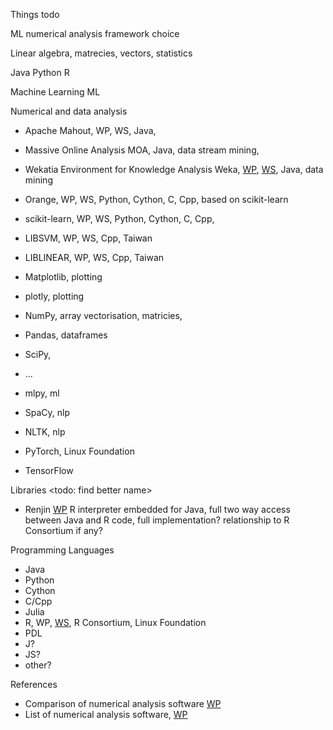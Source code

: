 Things todo

ML numerical analysis framework choice

Linear algebra, matrecies, vectors, statistics

Java
Python
R

Machine Learning ML

Numerical and data analysis

* Apache Mahout, WP, WS, Java, 
* Massive Online Analysis MOA, Java, data stream mining, 
* Wekatia Environment for Knowledge Analysis Weka, [WP](https://en.wikipedia.org/wiki/Weka_(software)), [WS](), Java, data mining

* Orange, WP, WS, Python, Cython, C, Cpp, based on scikit-learn
* scikit-learn, WP, WS, Python, Cython, C, Cpp, 

* LIBSVM, WP, WS, Cpp, Taiwan
* LIBLINEAR, WP, WS, Cpp, Taiwan

* Matplotlib, plotting
* plotly, plotting
* NumPy, array vectorisation, matricies, 
* Pandas, dataframes
* SciPy, 
* ...

* mlpy, ml
* SpaCy, nlp
* NLTK, nlp
* PyTorch, Linux Foundation
* TensorFlow

Libraries <todo: find better name>
*  Renjin [WP](https://en.wikipedia.org/wiki/Renjin) R interpreter embedded for Java, full two way access between Java and R code, full implementation? relationship to R Consortium if any?

Programming Languages
* Java
* Python
* Cython
* C/Cpp
* Julia
* R, WP, [WS](https://r-consortium.org/), R Consortium, Linux Foundation
* PDL
* J? 
* JS?
* other?

References
* Comparison of numerical analysis software [WP](https://en.wikipedia.org/wiki/Comparison_of_numerical-analysis_software)
* List of numerical analysis software, [WP](https://en.wikipedia.org/wiki/List_of_numerical-analysis_software)
